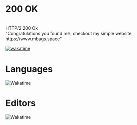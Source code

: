 # 200 OK

 
<br>
 HTTP/2 200 Ok <br>
"Congratulations you found me, checkout my simple website https://www.mbags.space" <br>


[![wakatime](https://wakatime.com/badge/user/4b167f50-cf84-4e68-abdf-84681134f874.svg)](https://wakatime.com/@4b167f50-cf84-4e68-abdf-84681134f874)
# Languages

![Wakatime](https://wakatime.com/share/@sostene/30cddbed-c349-48e9-bb4c-632d834a3622.svg)
# Editors
![Wakatime](https://wakatime.com/share/@sostene/fac3f89f-7c21-4a22-a7a4-cdf66b64a4b2.svg)
